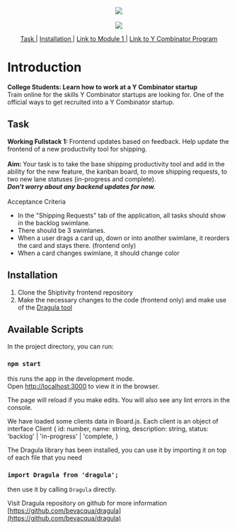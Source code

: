 <p align="center">
<a href="https://www.insidesherpa.com/virtual-internships/prototype/oRMogWRHeewqHzA7u/College%20Students%3A%20Learn%20how%20to%20work%20at%20a%20YC%20startup">
<img src="https://s3-ap-southeast-2.amazonaws.com/insidesherpa-assets/yc/yc-blade.png"></a>
<br><br>
  <a href="https://www.insidesherpa.com/virtual-internships/prototype/oRMogWRHeewqHzA7u/College%20Students%3A%20Learn%20how%20to%20work%20at%20a%20YC%20startup">
  <img src="https://s3-ap-southeast-2.amazonaws.com/insidesherpa-assets/yc/workatastartup_logo_orange-c2a27f6374f9395166ee9906e2e0873af835b3c6132ae6aa0543582298567041.svg"></a>
</p>


<p align='center'> 
  <a href="#task"> Task </a>  
  | 
  <a href="#installation"> Installation </a>
  |
  <a href="https://www.insidesherpa.com/modules/oRMogWRHeewqHzA7u/58dLdeDgbwf9Ste3j"> Link to Module 1 </a>
  |
  <a href="https://www.insidesherpa.com/virtual-internships/prototype/oRMogWRHeewqHzA7u/College%20Students%3A%20Learn%20how%20to%20work%20at%20a%20YC%20startup" target="_blank"> Link to Y Combinator Program </a>
           
</p>


# Introduction 
<p> 
<b> College Students: 
  Learn how to work at a Y Combinator startup </b>
<br>Train online for the skills Y Combinator startups are looking for. One of the official ways to get recruited into a Y Combinator startup.
</p>

<h2 id="task">Task</h2>
<b> Working Fullstack 1: </b> Frontend updates based on feedback.
Help update the frontend of a new productivity tool for shipping.
<br><br>
<b> Aim: </b> Your task is to take the base shipping productivity tool and add in the ability for the new feature, the kanban board, to move shipping requests, to two new lane statuses (in-progress and complete). 
<br><b><i> Don't worry about any backend updates for now.</i></b>
<br><br>
Acceptance Criteria
<ul>
<li> In the "Shipping Requests" tab of the application, all tasks should show in the backlog swimlane.</li>
<li> There should be 3 swimlanes.</li>
<li> When a user drags a card up, down or into another swimlane, it reorders the card and stays there. (frontend only)</li>
<li> When a card changes swimlane, it should change color </li>
</ul>

<h2 id="installation"> Installation </h2>

1. Clone the Shiptivity frontend repository
2. Make the necessary changes to the code (frontend only) and make use of the <a href="#dragula"> Dragula tool </a>

## Available Scripts

In the project directory, you can run:

### `npm start`

this runs the app in the development mode.
<br>Open [http://localhost:3000](http://localhost:3000) to view it in the browser.

The page will reload if you make edits.
You will also see any lint errors in the console.

We have loaded some clients data in Board.js.
Each client is an object of
interface Client {
  id: number,
  name: string,
  description: string,
  status: 'backlog' | 'in-progress' | 'complete,
}

<p id="dragula">
The Dragula library has been installed, you can use it by importing it on top of each file that you need
<p> 

### `import Dragula from 'dragula';`

then use it by calling `Dragula` directly.

Visit Dragula repository on github for more information
[https://github.com/bevacqua/dragula](https://github.com/bevacqua/dragula)
